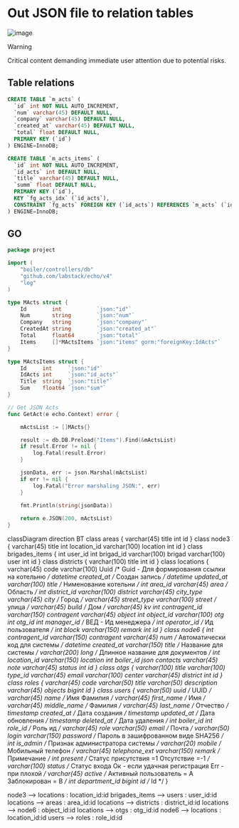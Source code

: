 # Out JSON file to relation tables

![image](https://github.com/Gitart/GO-SIMPLE/assets/3950155/1d742da1-d760-482c-ad98-a8b46c9af45a)

> [!WARNING]
> Critical content demanding immediate user attention due to potential risks.


## Table relations
```sql
CREATE TABLE `m_acts` (
  `id` int NOT NULL AUTO_INCREMENT,
  `num` varchar(45) DEFAULT NULL,
  `company` varchar(45) DEFAULT NULL,
  `created_at` varchar(45) DEFAULT NULL,
  `total` float DEFAULT NULL,
  PRIMARY KEY (`id`)
) ENGINE=InnoDB;

CREATE TABLE `m_acts_items` (
  `id` int NOT NULL AUTO_INCREMENT,
  `id_acts` int DEFAULT NULL,
  `title` varchar(45) DEFAULT NULL,
  `summ` float DEFAULT NULL,
  PRIMARY KEY (`id`),
  KEY `fg_acts_idx` (`id_acts`),
  CONSTRAINT `fg_acts` FOREIGN KEY (`id_acts`) REFERENCES `m_acts` (`id`)
) ENGINE=InnoDB;
```

## GO 
```go
package project

import (
	"boiler/controllers/db"
	"github.com/labstack/echo/v4"
	"log"
)

type MActs struct {
	Id        int           `json:"id"`
	Num       string        `json:"num"`
	Company   string        `json:"company"`
	CreatedAt string        `json:"created_at"`
	Total     float64       `json:"total"`
	Items     []*MActsItems `json:"items" gorm:"foreignKey:IdActs"`
}

type MActsItems struct {
	Id     int     `json:"id"`
	IdActs int     `json:"id_acts"`
	Title  string  `json:"title"`
	Sum    float64 `json:"sum"`
}

// Get JSON Acts
func GetAct(e echo.Context) error {

	mActsList := []MActs{}

	result := db.DB.Preload("Items").Find(&mActsList)
	if result.Error != nil {
		log.Fatal(result.Error)
	}

	jsonData, err := json.Marshal(mActsList)
	if err != nil {
		log.Fatal("Error marshaling JSON:", err)
	}
	
	fmt.Println(string(jsonData))

	return e.JSON(200, mActsList)
}
```



classDiagram
direction BT
class areas {
   varchar(45) title
   int id
}
class node3 {
   varchar(45) title
   int location_id
   varchar(100) location
   int id
}
class brigades_items {
   int user_id
   int brigad_id
   varchar(100) brigad
   varchar(100) user
   int id
}
class districts {
   varchar(100) title
   int id
}
class locations {
   varchar(45) code
   varchar(100) Uuid  /* Guid - Для формирования ссылки на котельню */
   datetime created_at  /* Cоздан запись */
   datetime updated_at
   varchar(100) title  /* Нименование котельни */
   int area_id
   varchar(45) area  /* Область */
   int district_id
   varchar(100) district
   varchar(45) city_type
   varchar(45) city  /* Город */
   varchar(45) street_type
   varchar(100) street  /* улица */
   varchar(45) build  /* Дом */
   varchar(45) kv
   int contragent_id
   varchar(150) contragent
   varchar(45) object
   int object_id
   varchar(100) otg
   int otg_id
   int manager_id  /* ВЕД - Ид менеджера */
   int operator_id  /* Ид пользователя */
   int block
   varchar(150) remark
   int id
}
class node6 {
   int contragent_id
   varchar(150) contragent
   varchar(45) num  /* Автоматически код для системы */
   datetime created_at
   varchar(150) title  /* Название для системы */
   varchar(200) long  /* Длинное название для документов */
   int location_id
   varchar(150) location
   int boiler_id
   json contacts
   varchar(45) note
   varchar(45) status
   int id
}
class otgs {
   varchar(100) title
   varchar(100) type_id
   varchar(45) email
   varchar(100) center
   varchar(45) district
   int id
}
class roles {
   varchar(45) code
   varchar(50) title
   varchar(50) description
   varchar(45) objects
   bigint id
}
class users {
   varchar(50) uuid  /* UUID */
   varchar(45) name  /* Имя Фамилия */
   varchar(45) first_name  /* Имя */
   varchar(45) middle_name  /* Фамилия */
   varchar(45) last_name  /* Отчество */
   timestamp created_at  /* Дата создания */
   timestamp updated_at  /* Дата обновления */
   timestamp deleted_at  /* Дата удаления */
   int boiler_id
   int role_id  /* Роль ид */
   varchar(45) role
   varchar(50) email  /* Почта */
   varchar(50) login
   varchar(150) password  /* Пароль в зашифрованном виде SHA256 */
   int is_admin  /* Признак администратора системы */
   varchar(20) mobile  /* Мобильный телефон */
   varchar(45) telephone_ext
   varchar(150) remark  /* Примечание */
   int present  /* Статус присутствия =1 Отсутствие =-1 */
   varchar(100) status  /* Статус входа Ок - если удачная регистрация Err - при плохой */
   varchar(45) active  /* Активный пользователь = A Заблокирован = B */
   int department_id
   bigint id  /* Id */
}

node3  -->  locations : location_id:id
brigades_items  -->  users : user_id:id
locations  -->  areas : area_id:id
locations  -->  districts : district_id:id
locations  -->  node6 : object_id:id
locations  -->  otgs : otg_id:id
node6  -->  locations : location_id:id
users  -->  roles : role_id:id

